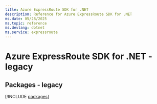 ```yaml
---
title: Azure ExpressRoute SDK for .NET
description: Reference for Azure ExpressRoute SDK for .NET
ms.date: 05/28/2025
ms.topic: reference
ms.devlang: dotnet
ms.service: expressroute
---
```

# Azure ExpressRoute SDK for .NET - legacy
## Packages - legacy
[!INCLUDE [packages](expressroute-index.md)]